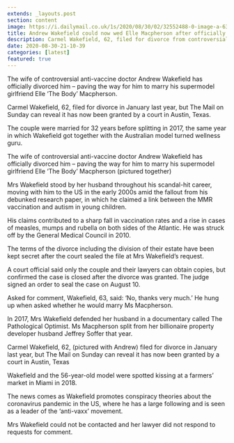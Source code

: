 ```yaml
---
extends: _layouts.post
section: content
image: https://i.dailymail.co.uk/1s/2020/08/30/02/32552488-0-image-a-63_1598749796162.jpg 
title: Andrew Wakefield could now wed Elle Macpherson after officially divorcing wife 
description: Carmel Wakefield, 62, filed for divorce from controversial anti-vaccine doctor Andrew Wakefield in January 2019, but The Mail on Sunday can reveal it has now been granted by a court in Austin, Texas. 
date: 2020-08-30-21-10-39 
categories: [latest] 
featured: true 
--- 
```

The wife of controversial anti-vaccine doctor Andrew Wakefield has officially divorced him – paving the way for him to marry his supermodel girlfriend Elle ‘The Body’ Macpherson.

Carmel Wakefield, 62, filed for divorce in January last year, but The Mail on Sunday can reveal it has now been granted by a court in Austin, Texas.

The couple were married for 32 years before splitting in 2017, the same year in which Wakefield got together with the Australian model turned wellness guru.

The wife of controversial anti-vaccine doctor Andrew Wakefield has officially divorced him – paving the way for him to marry his supermodel girlfriend Elle ‘The Body’ Macpherson (pictured together)

Mrs Wakefield stood by her husband throughout his scandal-hit career, moving with him to the US in the early 2000s amid the fallout from his debunked research paper, in which he claimed a link between the MMR vaccination and autism in young children.

His claims contributed to a sharp fall in vaccination rates and a rise in cases of measles, mumps and rubella on both sides of the Atlantic. He was struck off by the General Medical Council in 2010.

The terms of the divorce including the division of their estate have been kept secret after the court sealed the file at Mrs Wakefield’s request.

A court official said only the couple and their lawyers can obtain copies, but confirmed the case is closed after the divorce was granted. The judge signed an order to seal the case on August 10.

Asked for comment, Wakefield, 63, said: ‘No, thanks very much.’ He hung up when asked whether he would marry Ms Macpherson.

In 2017, Mrs Wakefield defended her husband in a documentary called The Pathological Optimist. Ms Macpherson split from her billionaire property developer husband Jeffrey Soffer that year.

Carmel Wakefield, 62, (pictured with Andrew) filed for divorce in January last year, but The Mail on Sunday can reveal it has now been granted by a court in Austin, Texas

Wakefield and the 56-year-old model were spotted kissing at a farmers’ market in Miami in 2018.

The news comes as Wakefield promotes conspiracy theories about the coronavirus pandemic in the US, where he has a large following and is seen as a leader of the ‘anti-vaxx’ movement.

Mrs Wakefield could not be contacted and her lawyer did not respond to requests for comment.

